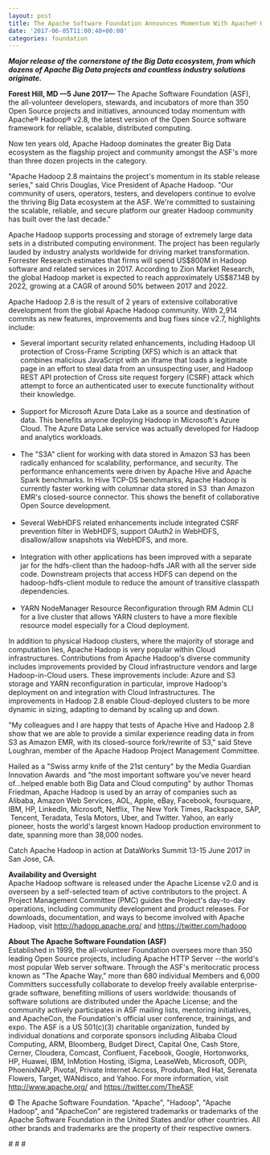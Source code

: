```yaml
---
layout: post
title: The Apache Software Foundation Announces Momentum With Apache® Hadoop® v2.8
date: '2017-06-05T11:00:40+00:00'
categories: foundation
---
```

<div> 
    <p><strong><em>Major release of the cornerstone of the Big Data ecosystem, from which dozens of Apache Big Data projects and countless industry solutions originate.</em></strong></p> 
    <p><strong><em></em></strong><strong>Forest Hill, MD —5 June 2017—</strong> The Apache Software Foundation (ASF), the all-volunteer developers, stewards, and incubators of more than 350 Open Source projects and initiatives, announced today momentum with Apache® Hadoop® v2.8, the latest version of the Open Source software framework for reliable, scalable, distributed computing.</p> 
  </div> 
  <div> </div> 
  <div> 
    <p>Now ten years old, Apache Hadoop dominates the greater Big Data ecosystem as the flagship project and community amongst the ASF's more than three dozen projects in the category.</p> 
    <p>&quot;Apache Hadoop 2.8 maintains the project's momentum in its stable release series,&quot; said Chris Douglas, Vice President of Apache Hadoop. &quot;Our community of users, operators, testers, and developers continue to evolve the thriving Big Data ecosystem at the ASF. We're committed to sustaining the scalable, reliable, and secure platform our greater Hadoop community has built over the last decade.&quot;</p> 
    <p>Apache Hadoop supports processing and storage of extremely large data sets in a distributed computing environment. The project has been regularly lauded by industry analysts worldwide for driving market transformation. Forrester Research estimates that firms will spend US$800M in Hadoop software and related services in 2017. According to Zion Market Research, the global Hadoop market is expected to reach approximately US$87.14B by 2022, growing at a CAGR of around 50% between 2017 and 2022.</p> 
  </div> 
  <div> </div> 
  <div>Apache Hadoop 2.8 is the result of 2 years of extensive collaborative development from the global Apache Hadoop community. With 2,914 commits as new features, improvements and bug fixes since v2.7, highlights include:</div> 
  <div> 
    <ul> 
      <li>Several important security related enhancements, including Hadoop UI protection of Cross-Frame Scripting (XFS) which is an attack that combines malicious JavaScript with an iframe that loads a legitimate page in an effort to steal data from an unsuspecting user, and Hadoop REST API protection of Cross site request forgery (CSRF) attack which attempt to force an authenticated user to execute functionality without their knowledge.<br /><br /></li> 
      <li>Support for Microsoft Azure Data Lake as a source and destination of data. This benefits anyone deploying Hadoop in Microsoft's Azure Cloud. The Azure Data Lake service was actually developed for Hadoop and analytics workloads.<br /><br /></li> 
      <li>The &quot;S3A&quot; client for working with data stored in Amazon S3 has been radically enhanced for scalability, performance, and security. The performance enhancements were driven by Apache Hive and Apache Spark benchmarks. In Hive TCP-DS benchmarks, Apache Hadoop is currently faster working with columnar data stored in S3 &nbsp;than Amazon EMR's closed-source connector. This shows the benefit of collaborative Open Source development.<br /><br /></li> 
      <li>Several WebHDFS related enhancements include integrated CSRF prevention filter in WebHDFS, support OAuth2 in WebHDFS, disallow/allow snapshots via WebHDFS, and more.<br /><br /></li> 
      <li>Integration with other applications has been improved with a separate jar for the hdfs-client than the hadoop-hdfs JAR with all the server side code. Downstream projects that access HDFS can depend on the hadoop-hdfs-client module to reduce the amount of transitive classpath dependencies.<br /><br /></li> 
      <li>YARN NodeManager Resource Reconfiguration through RM Admin CLI for a live cluster that allows YARN clusters to have a more flexible resource model especially for a Cloud deployment.</li> 
    </ul> 
  </div> 
  <div> </div> 
  <div> 
    <p>In addition to physical Hadoop clusters, where the majority of storage and computation lies, Apache Hadoop is very popular within Cloud infrastructures. Contributions from Apache Hadoop's diverse community includes improvements provided by Cloud infrastructure vendors and large Hadoop-in-Cloud users. These improvements include: Azure and S3 storage and YARN reconfiguration in particular, improve Hadoop's deployment on and integration with Cloud Infrastructures. The improvements in Hadoop 2.8 enable Cloud-deployed clusters to be more dynamic in sizing, adapting to demand by scaling up and down.</p> 
    <p>&quot;My colleagues and I are happy that tests of Apache Hive and Hadoop 2.8 show that we are able to provide a similar experience reading data in from S3 as Amazon EMR, with its closed-source fork/rewrite of S3,&quot; said Steve Loughran, member of the Apache Hadoop Project Management Committee.</p> 
    <p>Hailed as a &quot;Swiss army knife of the 21st century&quot; by the Media Guardian Innovation Awards &nbsp;and &quot;the most important software you’ve never heard of…helped enable both Big Data and Cloud computing&quot; by author Thomas Friedman, Apache Hadoop is used by an array of companies such as Alibaba, Amazon Web Services, AOL, Apple, eBay, Facebook, foursquare, IBM, HP, LinkedIn, Microsoft, Netflix, The New York Times, Rackspace, SAP, &nbsp;Tencent, Teradata, Tesla Motors, Uber, and Twitter. Yahoo, an early pioneer, hosts the world's largest known Hadoop production environment to date, spanning more than 38,000 nodes.</p> 
  </div> 
  <div> </div> 
  <div> 
    <p>Catch Apache Hadoop in action at DataWorks Summit 13-15 June 2017 in San Jose, CA.</p> 
    <p><strong>Availability and Oversight<br /></strong>Apache Hadoop software is released under the Apache License v2.0 and is overseen by a self-selected team of active contributors to the project. A Project Management Committee (PMC) guides the Project's day-to-day operations, including community development and product releases. For downloads, documentation, and ways to become involved with Apache Hadoop, visit <a href="http://hadoop.apache.org/">http://hadoop.apache.org/</a> and <a href="https://twitter.com/hadoop">https://twitter.com/hadoop</a></p> 
  </div> 
  <div><strong>About The Apache Software Foundation (ASF)<br /></strong>Established in 1999, the all-volunteer Foundation oversees more than 350 leading Open Source projects, including Apache HTTP Server --the world's most popular Web server software. Through the ASF's meritocratic process known as &quot;The Apache Way,&quot; more than 680 individual Members and 6,000 Committers successfully collaborate to develop freely available enterprise-grade software, benefiting millions of users worldwide: thousands of software solutions are distributed under the Apache License; and the community actively participates in ASF mailing lists, mentoring initiatives, and ApacheCon, the Foundation's official user conference, trainings, and expo. The ASF is a US 501(c)(3) charitable organization, funded by individual donations and corporate sponsors including Alibaba Cloud Computing, ARM, Bloomberg, Budget Direct, Capital One, Cash Store, Cerner, Cloudera, Comcast, Confluent, Facebook, Google, Hortonworks, HP, Huawei, IBM, InMotion Hosting, iSigma, LeaseWeb, Microsoft, ODPi, PhoenixNAP, Pivotal, Private Internet Access, Produban, Red Hat, Serenata Flowers, Target, WANdisco, and Yahoo. For more information, visit <a href="http://www.apache.org/">http://www.apache.org/</a> and <a href="https://twitter.com/TheASF">https://twitter.com/TheASF</a></div> 
  <div> 
    <p><a href="https://twitter.com/TheASF"></a>© The Apache Software Foundation. &quot;Apache&quot;, &quot;Hadoop&quot;, &quot;Apache Hadoop&quot;, and &quot;ApacheCon&quot; are registered trademarks or trademarks of the Apache Software Foundation in the United States and/or other countries. All other brands and trademarks are the property of their respective owners.</p> 
    <p># # #</p> 
  </div>
